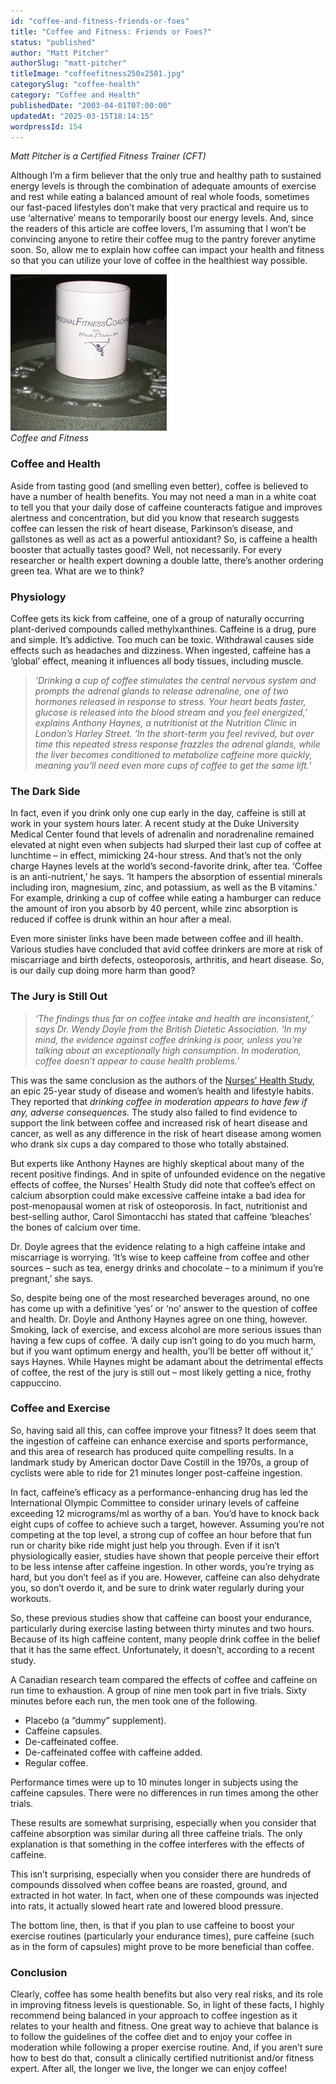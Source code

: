 ```yaml
---
id: "coffee-and-fitness-friends-or-foes"
title: "Coffee and Fitness: Friends or Foes?"
status: "published"
author: "Matt Pitcher"
authorSlug: "matt-pitcher"
titleImage: "coffeefitness250x2501.jpg"
categorySlug: "coffee-health"
category: "Coffee and Health"
publishedDate: "2003-04-01T07:00:00"
updatedAt: "2025-03-15T18:14:15"
wordpressId: 154
---
```


*Matt Pitcher is a Certified Fitness Trainer (CFT)*

Although I’m a firm believer that the only true and healthy path to sustained energy levels is through the combination of adequate amounts of exercise and rest while eating a balanced amount of real whole foods, sometimes our fast-paced lifestyles don’t make that very practical and require us to use ‘alternative’ means to temporarily boost our energy levels. And, since the readers of this article are coffee lovers, I’m assuming that I won’t be convincing anyone to retire their coffee mug to the pantry forever anytime soon. So, allow me to explain how coffee can impact your health and fitness so that you can utilize your love of coffee in the healthiest way possible.

![coffee fitness](coffeefitness250x2501.jpg)  
*Coffee and Fitness*

### Coffee and Health

Aside from tasting good (and smelling even better), coffee is believed to have a number of health benefits. You may not need a man in a white coat to tell you that your daily dose of caffeine counteracts fatigue and improves alertness and concentration, but did you know that research suggests coffee can lessen the risk of heart disease, Parkinson’s disease, and gallstones as well as act as a powerful antioxidant? So, is caffeine a health booster that actually tastes good? Well, not necessarily. For every researcher or health expert downing a double latte, there’s another ordering green tea. What are we to think?

### Physiology

Coffee gets its kick from caffeine, one of a group of naturally occurring plant-derived compounds called methylxanthines. Caffeine is a drug, pure and simple. It’s addictive. Too much can be toxic. Withdrawal causes side effects such as headaches and dizziness. When ingested, caffeine has a ‘global’ effect, meaning it influences all body tissues, including muscle.

> *‘Drinking a cup of coffee stimulates the central nervous system and prompts the adrenal glands to release adrenaline, one of two hormones released in response to stress. Your heart beats faster, glucose is released into the blood stream and you feel energized,’ explains Anthony Haynes, a nutritionist at the Nutrition Clinic in London’s Harley Street. ‘In the short-term you feel revived, but over time this repeated stress response frazzles the adrenal glands, while the liver becomes conditioned to metabolize caffeine more quickly, meaning you’ll need even more cups of coffee to get the same lift.’*

### The Dark Side

In fact, even if you drink only one cup early in the day, caffeine is still at work in your system hours later. A recent study at the Duke University Medical Center found that levels of adrenalin and noradrenaline remained elevated at night even when subjects had slurped their last cup of coffee at lunchtime – in effect, mimicking 24-hour stress. And that’s not the only charge Haynes levels at the world’s second-favorite drink, after tea. ‘Coffee is an anti-nutrient,’ he says. ‘It hampers the absorption of essential minerals including iron, magnesium, zinc, and potassium, as well as the B vitamins.’ For example, drinking a cup of coffee while eating a hamburger can reduce the amount of iron you absorb by 40 percent, while zinc absorption is reduced if coffee is drunk within an hour after a meal.

Even more sinister links have been made between coffee and ill health. Various studies have concluded that avid coffee drinkers are more at risk of miscarriage and birth defects, osteoporosis, arthritis, and heart disease. So, is our daily cup doing more harm than good?

### The Jury is Still Out

> *‘The findings thus far on coffee intake and health are inconsistent,’ says Dr. Wendy Doyle from the British Dietetic Association. ‘In my mind, the evidence against coffee drinking is poor, unless you’re talking about an exceptionally high consumption. In moderation, coffee doesn’t appear to cause health problems.’*

This was the same conclusion as the authors of the [Nurses’ Health Study](https://www.nurseshealthstudy.org/), an epic 25-year study of disease and women’s health and lifestyle habits. They reported that *drinking coffee in moderation appears to have few if any, adverse consequences.* The study also failed to find evidence to support the link between coffee and increased risk of heart disease and cancer, as well as any difference in the risk of heart disease among women who drank six cups a day compared to those who totally abstained.

But experts like Anthony Haynes are highly skeptical about many of the recent positive findings. And in spite of unfounded evidence on the negative effects of coffee, the Nurses’ Health Study did note that coffee’s effect on calcium absorption could make excessive caffeine intake a bad idea for post-menopausal women at risk of osteoporosis. In fact, nutritionist and best-selling author, Carol Simontacchi has stated that caffeine ‘bleaches’ the bones of calcium over time.

Dr. Doyle agrees that the evidence relating to a high caffeine intake and miscarriage is worrying. ‘It’s wise to keep caffeine from coffee and other sources – such as tea, energy drinks and chocolate – to a minimum if you’re pregnant,’ she says.

So, despite being one of the most researched beverages around, no one has come up with a definitive ‘yes’ or ‘no’ answer to the question of coffee and health. Dr. Doyle and Anthony Haynes agree on one thing, however. Smoking, lack of exercise, and excess alcohol are more serious issues than having a few cups of coffee. ‘A daily cup isn’t going to do you much harm, but if you want optimum energy and health, you’ll be better off without it,’ says Haynes. While Haynes might be adamant about the detrimental effects of coffee, the rest of the jury is still out – most likely getting a nice, frothy cappuccino.

### Coffee and Exercise

So, having said all this, can coffee improve your fitness? It does seem that the ingestion of caffeine can enhance exercise and sports performance, and this area of research has produced quite compelling results. In a landmark study by American doctor Dave Costill in the 1970s, a group of cyclists were able to ride for 21 minutes longer post-caffeine ingestion.

In fact, caffeine’s efficacy as a performance-enhancing drug has led the International Olympic Committee to consider urinary levels of caffeine exceeding 12 micrograms/ml as worthy of a ban. You’d have to knock back eight cups of coffee to achieve such a target, however. Assuming you’re not competing at the top level, a strong cup of coffee an hour before that fun run or charity bike ride might just help you through. Even if it isn’t physiologically easier, studies have shown that people perceive their effort to be less intense after caffeine ingestion. In other words, you’re trying as hard, but you don’t feel as if you are. However, caffeine can also dehydrate you, so don’t overdo it, and be sure to drink water regularly during your workouts.

So, these previous studies show that caffeine can boost your endurance, particularly during exercise lasting between thirty minutes and two hours. Because of its high caffeine content, many people drink coffee in the belief that it has the same effect. Unfortunately, it doesn’t, according to a recent study.

A Canadian research team compared the effects of coffee and caffeine on run time to exhaustion. A group of nine men took part in five trials. Sixty minutes before each run, the men took one of the following.

-   Placebo (a “dummy” supplement).
-   Caffeine capsules.
-   De-caffeinated coffee.
-   De-caffeinated coffee with caffeine added.
-   Regular coffee.

Performance times were up to 10 minutes longer in subjects using the caffeine capsules. There were no differences in run times among the other trials.

These results are somewhat surprising, especially when you consider that caffeine absorption was similar during all three caffeine trials. The only explanation is that something in the coffee interferes with the effects of caffeine.

This isn’t surprising, especially when you consider there are hundreds of compounds dissolved when coffee beans are roasted, ground, and extracted in hot water. In fact, when one of these compounds was injected into rats, it actually slowed heart rate and lowered blood pressure.

The bottom line, then, is that if you plan to use caffeine to boost your exercise routines (particularly your endurance times), pure caffeine (such as in the form of capsules) might prove to be more beneficial than coffee.

### Conclusion

Clearly, coffee has some health benefits but also very real risks, and its role in improving fitness levels is questionable. So, in light of these facts, I highly recommend being balanced in your approach to coffee ingestion as it relates to your health and fitness. One great way to achieve that balance is to follow the guidelines of the coffee diet and to enjoy your coffee in moderation while following a proper exercise routine. And, if you aren’t sure how to best do that, consult a clinically certified nutritionist and/or fitness expert. After all, the longer we live, the longer we can enjoy coffee!
